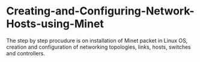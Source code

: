 # Creating-and-Configuring-Network-Hosts-using-Minet
The step by step procudure is on installation of Minet packet in Linux OS, creation and configuration of networking topologies, links, hosts, switches and controllers.
